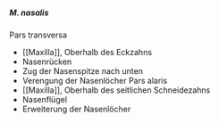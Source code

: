 ---
---
##### M. nasalis
Pars transversa
*   [[Maxilla]], Oberhalb des Eckzahns
*   Nasenrücken
*   Zug der Nasenspitze nach unten
*   Verengung der Nasenlöcher
Pars alaris
*   [[Maxilla]], Oberhalb des seitlichen Schneidezahns
*   Nasenflügel
*   Erweiterung der Nasenlöcher